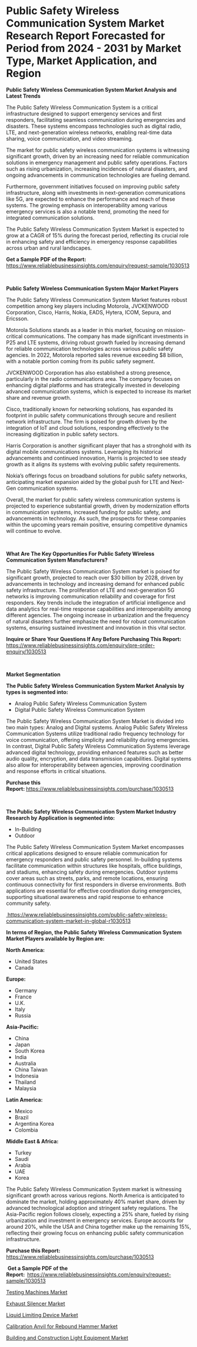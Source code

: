 <p><h1>Public Safety Wireless Communication System Market Research Report Forecasted for Period from 2024 -  2031 by Market Type, Market Application, and Region</h1></p><p><strong>Public Safety Wireless Communication System Market Analysis and Latest Trends</strong></p>
<p><p>The Public Safety Wireless Communication System is a critical infrastructure designed to support emergency services and first responders, facilitating seamless communication during emergencies and disasters. These systems encompass technologies such as digital radio, LTE, and next-generation wireless networks, enabling real-time data sharing, voice communication, and video streaming. </p><p>The market for public safety wireless communication systems is witnessing significant growth, driven by an increasing need for reliable communication solutions in emergency management and public safety operations. Factors such as rising urbanization, increasing incidences of natural disasters, and ongoing advancements in communication technologies are fueling demand. </p><p>Furthermore, government initiatives focused on improving public safety infrastructure, along with investments in next-generation communications like 5G, are expected to enhance the performance and reach of these systems. The growing emphasis on interoperability among various emergency services is also a notable trend, promoting the need for integrated communication solutions. </p><p>The Public Safety Wireless Communication System Market is expected to grow at a CAGR of 15% during the forecast period, reflecting its crucial role in enhancing safety and efficiency in emergency response capabilities across urban and rural landscapes.</p></p>
<p><strong>Get a Sample PDF of the Report:&nbsp;</strong> <a href="https://www.reliablebusinessinsights.com/enquiry/request-sample/1030513?utm_campaign=60&utm_medium=2&utm_source=Github&utm_content=ia&utm_term=29102024&utm_id=public-safety-wireless-communication-system">https://www.reliablebusinessinsights.com/enquiry/request-sample/1030513</a></p>
<p>&nbsp;</p>
<p><strong>Public Safety Wireless Communication System Major Market Players</strong></p>
<p><p>The Public Safety Wireless Communication System Market features robust competition among key players including Motorola, JVCKENWOOD Corporation, Cisco, Harris, Nokia, EADS, Hytera, ICOM, Sepura, and Ericsson. </p><p>Motorola Solutions stands as a leader in this market, focusing on mission-critical communications. The company has made significant investments in P25 and LTE systems, driving robust growth fueled by increasing demand for reliable communication technologies across various public safety agencies. In 2022, Motorola reported sales revenue exceeding $8 billion, with a notable portion coming from its public safety segment.</p><p>JVCKENWOOD Corporation has also established a strong presence, particularly in the radio communications area. The company focuses on enhancing digital platforms and has strategically invested in developing advanced communication systems, which is expected to increase its market share and revenue growth.</p><p>Cisco, traditionally known for networking solutions, has expanded its footprint in public safety communications through secure and resilient network infrastructure. The firm is poised for growth driven by the integration of IoT and cloud solutions, responding effectively to the increasing digitization in public safety sectors.</p><p>Harris Corporation is another significant player that has a stronghold with its digital mobile communications systems. Leveraging its historical advancements and continued innovation, Harris is projected to see steady growth as it aligns its systems with evolving public safety requirements.</p><p>Nokia’s offerings focus on broadband solutions for public safety networks, anticipating market expansion aided by the global push for LTE and Next-Gen communication systems.</p><p>Overall, the market for public safety wireless communication systems is projected to experience substantial growth, driven by modernization efforts in communication systems, increased funding for public safety, and advancements in technology. As such, the prospects for these companies within the upcoming years remain positive, ensuring competitive dynamics will continue to evolve.</p></p>
<p>&nbsp;</p>
<p><strong>What Are The Key Opportunities For Public Safety Wireless Communication System Manufacturers?</strong></p>
<p><p>The Public Safety Wireless Communication System market is poised for significant growth, projected to reach over $30 billion by 2028, driven by advancements in technology and increasing demand for enhanced public safety infrastructure. The proliferation of LTE and next-generation 5G networks is improving communication reliability and coverage for first responders. Key trends include the integration of artificial intelligence and data analytics for real-time response capabilities and interoperability among different agencies. The ongoing increase in urbanization and the frequency of natural disasters further emphasize the need for robust communication systems, ensuring sustained investment and innovation in this vital sector.</p></p>
<p><strong>Inquire or Share Your Questions If Any Before Purchasing This Report:</strong> <a href="https://www.reliablebusinessinsights.com/enquiry/pre-order-enquiry/1030513?utm_campaign=60&utm_medium=2&utm_source=Github&utm_content=ia&utm_term=29102024&utm_id=public-safety-wireless-communication-system">https://www.reliablebusinessinsights.com/enquiry/pre-order-enquiry/1030513</a></p>
<p>&nbsp;</p>
<p><strong>Market Segmentation</strong></p>
<p><strong>The Public Safety Wireless Communication System Market Analysis by types is segmented into:</strong></p>
<p><ul><li>Analog Public Safety Wireless Communication System</li><li>Digital Public Safety Wireless Communication System</li></ul></p>
<p><p>The Public Safety Wireless Communication System Market is divided into two main types: Analog and Digital systems. Analog Public Safety Wireless Communication Systems utilize traditional radio frequency technology for voice communication, offering simplicity and reliability during emergencies. In contrast, Digital Public Safety Wireless Communication Systems leverage advanced digital technology, providing enhanced features such as better audio quality, encryption, and data transmission capabilities. Digital systems also allow for interoperability between agencies, improving coordination and response efforts in critical situations.</p></p>
<p><strong>Purchase this Report:&nbsp;</strong><a href="https://www.reliablebusinessinsights.com/purchase/1030513?utm_campaign=60&utm_medium=2&utm_source=Github&utm_content=ia&utm_term=29102024&utm_id=public-safety-wireless-communication-system">https://www.reliablebusinessinsights.com/purchase/1030513</a></p>
<p>&nbsp;</p>
<p><strong>The Public Safety Wireless Communication System Market Industry Research by Application is segmented into:</strong></p>
<p><ul><li>In-Building</li><li>Outdoor</li></ul></p>
<p><p>The Public Safety Wireless Communication System Market encompasses critical applications designed to ensure reliable communication for emergency responders and public safety personnel. In-building systems facilitate communication within structures like hospitals, office buildings, and stadiums, enhancing safety during emergencies. Outdoor systems cover areas such as streets, parks, and remote locations, ensuring continuous connectivity for first responders in diverse environments. Both applications are essential for effective coordination during emergencies, supporting situational awareness and rapid response to enhance community safety.</p></p>
<p><a href="https://www.reliablebusinessinsights.com/public-safety-wireless-communication-system-market-in-global-r1030513?utm_campaign=60&utm_medium=2&utm_source=Github&utm_content=ia&utm_term=29102024&utm_id=public-safety-wireless-communication-system">&nbsp;https://www.reliablebusinessinsights.com/public-safety-wireless-communication-system-market-in-global-r1030513</a></p>
<p><strong>In terms of Region, the Public Safety Wireless Communication System Market Players available by Region are:</strong></p>
<p>
    <p> <strong> North America: </strong>
        <ul>
            <li>United States</li>
            <li>Canada</li>
        </ul>
        </p> 
    <p> <strong> Europe: </strong>
        <ul>
            <li>Germany</li>
            <li>France</li>
            <li>U.K.</li>
            <li>Italy</li>
            <li>Russia</li>
        </ul>
        </p> 
    <p> <strong> Asia-Pacific: </strong>
        <ul>
            <li>China</li>
            <li>Japan</li>
            <li>South Korea</li>
            <li>India</li>
            <li>Australia</li>
            <li>China Taiwan</li>
            <li>Indonesia</li>
            <li>Thailand</li>
            <li>Malaysia</li>
        </ul>
        </p> 
    <p> <strong> Latin America: </strong>
        <ul>
            <li>Mexico</li>
            <li>Brazil</li>
            <li>Argentina Korea</li>
            <li>Colombia</li>
        </ul>
        </p> 
    <p> <strong> Middle East & Africa: </strong>
        <ul>
            <li>Turkey</li>
            <li>Saudi</li>
            <li>Arabia</li>
            <li>UAE</li>
            <li>Korea</li>
        </ul>
    </p>
    </p>
<p><p>The Public Safety Wireless Communication System market is witnessing significant growth across various regions. North America is anticipated to dominate the market, holding approximately 40% market share, driven by advanced technological adoption and stringent safety regulations. The Asia-Pacific region follows closely, expecting a 25% share, fueled by rising urbanization and investment in emergency services. Europe accounts for around 20%, while the USA and China together make up the remaining 15%, reflecting their growing focus on enhancing public safety communication infrastructure.</p></p>
<p><strong>Purchase this Report: </strong><a href="https://www.reliablebusinessinsights.com/purchase/1030513?utm_campaign=60&utm_medium=2&utm_source=Github&utm_content=ia&utm_term=29102024&utm_id=public-safety-wireless-communication-system">https://www.reliablebusinessinsights.com/purchase/1030513</a></p>
<p>&nbsp;<strong>Get a Sample PDF of the Report:&nbsp;&nbsp;</strong><a href="https://www.reliablebusinessinsights.com/enquiry/request-sample/1030513?utm_campaign=60&utm_medium=2&utm_source=Github&utm_content=ia&utm_term=29102024&utm_id=public-safety-wireless-communication-system">https://www.reliablebusinessinsights.com/enquiry/request-sample/1030513</a></p>
<p><strong></strong></p>
<p><p><a href="https://www.linkedin.com/pulse/testing-machines-market-global-regional-analysis-2024-danje?utm_campaign=60&utm_medium=2&utm_source=Github&utm_content=ia&utm_term=29102024&utm_id=public-safety-wireless-communication-system">Testing Machines Market</a></p><p><a href="https://www.linkedin.com/pulse/exhaust-silencer-market-consolidation-impact-structure-2024-2031-n68oc?utm_campaign=60&utm_medium=2&utm_source=Github&utm_content=ia&utm_term=29102024&utm_id=public-safety-wireless-communication-system">Exhaust Silencer Market</a></p><p><a href="https://issuu.com/reportprime-2/docs/liquid-limiting-device-market-size-_c088529911cd63?utm_campaign=60&utm_medium=2&utm_source=Github&utm_content=ia&utm_term=29102024&utm_id=public-safety-wireless-communication-system">Liquid Limiting Device Market</a></p><p><a href="https://issuu.com/reportprime-2/docs/calibration-anvil-for-rebound-hamme_d8cb556030f283?utm_campaign=60&utm_medium=2&utm_source=Github&utm_content=ia&utm_term=29102024&utm_id=public-safety-wireless-communication-system">Calibration Anvil for Rebound Hammer Market</a></p><p><a href="https://github.com/fannklhimesu/Market-Research-Report-List-1/blob/main/building-and-construction-light-equipment-market.md?utm_campaign=60&utm_medium=2&utm_source=Github&utm_content=ia&utm_term=29102024&utm_id=public-safety-wireless-communication-system">Building and Construction Light Equipment Market</a></p></p>